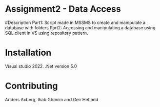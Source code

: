 # Assignment2 - Data Access

#Description
Part1: Script made in MSSMS to create and manipulate a database with folders
Part2: Accessing and manipulating a database using SQL client in VS using repository pattern.

# Installation
Visual studio 2022. .Net version 5.0

# Contributing
Anders Axberg, Ihab Ghanim and Geir Hetland
